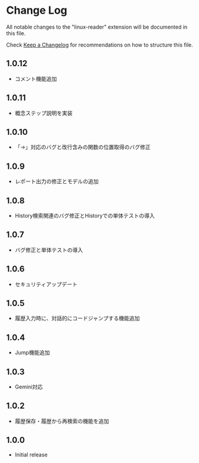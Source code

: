 # Change Log

All notable changes to the "linux-reader" extension will be documented in this file.

Check [Keep a Changelog](http://keepachangelog.com/) for recommendations on how to structure this file.

## 1.0.12

- コメント機能追加

## 1.0.11

- 概念ステップ説明を実装

## 1.0.10

- 「->」対応のバグと改行含みの関数の位置取得のバグ修正

## 1.0.9

- レポート出力の修正とモデルの追加

## 1.0.8

- History検索関連のバグ修正とHistoryでの単体テストの導入

## 1.0.7

- バグ修正と単体テストの導入

## 1.0.6

- セキュリティアップデート

## 1.0.5

- 履歴入力時に、対話的にコードジャンプする機能追加

## 1.0.4

- Jump機能追加

## 1.0.3

- Gemini対応

## 1.0.2

- 履歴保存・履歴から再検索の機能を追加

## 1.0.0

- Initial release